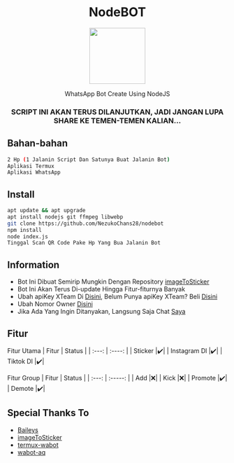 <h1 align="center">NodeBOT</h1>
<div align="center">
<img src="https://encrypted-tbn0.gstatic.com/images?q=tbn:ANd9GcQVJWHWyJo2texi8bqFoFREe9vHW8AmJIeWEg&usqp=CAU" height="128" width="128"/>
</div>
<p align="center">WhatsApp Bot    Create Using NodeJS</p>
<h3 align="center">SCRIPT INI AKAN TERUS DILANJUTKAN, JADI JANGAN LUPA SHARE KE TEMEN-TEMEN KALIAN...</h3>

## Bahan-bahan
```bash
2 Hp (1 Jalanin Script Dan Satunya Buat Jalanin Bot)
Aplikasi Termux
Aplikasi WhatsApp
```

## Install
```bash
apt update && apt upgrade
apt install nodejs git ffmpeg libwebp
git clone https://github.com/NezukoChans28/nodebot
npm install
node index.js
Tinggal Scan QR Code Pake Hp Yang Bua Jalanin Bot
```

## Information
- Bot Ini Dibuat Semirip Mungkin Dengan Repository [imageToSticker](https://github.com/YogaSakti/imageToSticker)
- Bot Ini Akan Terus Di-update Hingga Fitur-fiturnya Banyak
- Ubah apiKey XTeam Di [Disini](https://github.com/NezukoChans28/nodebot/blob/main/settings.json), Belum Punya apiKey XTeam? Beli [Disini](https://api.xteam.xyz)
- Ubah Nomor Owner [Disini](https://github.com/NezukoChans28/nodebot/blob/main/settings.json)
- Jika Ada Yang Ingin Ditanyakan, Langsung Saja Chat [Saya](https://wa.me/6285745351659)

## Fitur
Fitur Utama
| Fitur | Status |
| :---: | :----: |
| Sticker |✔️|
| Instagram Dl |✔️|
| Tiktok Dl |✔️|

Fitur Group
| Fitur | Status |
| :---: | :-----: |
| Add |❌|
| Kick |❌|
| Promote |✔️|
| Demote |✔️|

## Special Thanks To
- [Baileys](https://github.com/@adiwajshing/baileys)
- [imageToSticker](https://github.com/YogaSakti/imageToSticker)
- [termux-wabot](https://github.com/MhankBarBar/termux-wabot)
- [wabot-aq](https://github.com/Nurutomo/wabot-aq)

